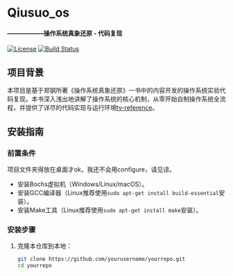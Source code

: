# Qiusuo_os
#### ——————操作系统真象还原 - 代码复现

[![License](https://img.shields.io/badge/License-MIT-blue.svg)](LICENSE)
[![Build Status](https://travis-ci.org/yourusername/yourrepo.svg?branch=master)](https://travis-ci.org/yourusername/yourrepo)

## 项目背景

本项目是基于郑钢所著《操作系统真象还原》一书中的内容开发的操作系统实验代码复现。本书深入浅出地讲解了操作系统的核心机制，从零开始自制操作系统全流程，并提供了详尽的代码实现与运行环境[ty-reference](3)。

## 安装指南

### 前置条件
  项目文件夹得放在桌面才ok，我还不会用configure，请见谅。
- 安装Bochs虚拟机（Windows/Linux/macOS）。
- 安装GCC编译器（Linux推荐使用`sudo apt-get install build-essential`安装）。
- 安装Make工具（Linux推荐使用`sudo apt-get install make`安装）。

### 安装步骤

1. 克隆本仓库到本地：
   ```bash
   git clone https://github.com/yourusername/yourrepo.git
   cd yourrepo
